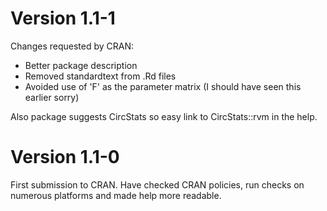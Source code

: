 # Version 1.1-1
Changes requested by CRAN:

+ Better package description
+ Removed standardtext from .Rd files
+ Avoided use of 'F' as the parameter matrix (I should have seen this earlier sorry)

Also package suggests CircStats so easy link to CircStats::rvm in the help.

# Version 1.1-0
First submission to CRAN. Have checked CRAN policies, run checks on numerous platforms and made help more readable.

